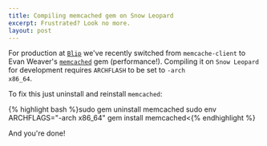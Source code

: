 ```yaml
---
title: Compiling memcached gem on Snow Leopard
excerpt: Frustrated? Look no more.
layout: post
---
```

For production at <a href="http://blip.pl/"><code>Blip</code></a> we've recently switched from <code>memcache-client</code> to Evan Weaver's <a href="http://blog.evanweaver.com/files/doc/fauna/memcached/files/README.html"><code>memcached</code></a> gem (performance!). Compiling it on <code>Snow Leopard</code> for development requires <code>ARCHFLASH</code> to be set to <code>-arch x86_64</code>.

To fix this just uninstall and reinstall <code>memcached</code>:

{% highlight bash %}sudo gem uninstall memcached
sudo env ARCHFLAGS="-arch x86_64" gem install memcached<{% endhighlight %}

And you're done!

